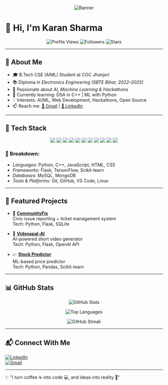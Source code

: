 <!-- 🌟 Profile Banner (optional, jab ready ho tab lagana) -->
<p align="center">
  <img src="profile-banner.png" alt="Banner" />
</p>

# 👋 Hi, I'm Karan Sharma  

<p align="center">
  <!-- Profile Badges -->
  <img src="https://komarev.com/ghpvc/?username=karan-sharma-aiml&color=blue" alt="Profile Views" />
  <img src="https://img.shields.io/github/followers/karan-sharma-aiml?label=Followers&style=social" alt="Followers" />
  <img src="https://img.shields.io/github/stars/karan-sharma-aiml?label=Stars&style=social" alt="Stars" />
</p>

---

## 🔹 About Me  

- 🎓 B.Tech CSE (AIML) Student at *CGC Jhanjeri*  
- 📚 Diploma in *Electronics Engineering (SBTE Bihar, 2022–2025)*  
- 🤖 Passionate about *AI, Machine Learning & Hackathons*  
- 🌱 Currently learning: DSA in C++ | ML with Python  
- 💡 Interests: AI/ML, Web Development, Hackathons, Open Source  
- 📫 Reach me: [📧 Gmail](mailto:karanku1882@gmail.com) | [💼 LinkedIn](https://www.linkedin.com/in/karan-sharma-167957271)

---

## 🚀 Tech Stack  

<p align="center">
  <!-- Languages -->
  <img src="https://img.shields.io/badge/Python-3776AB?style=for-the-badge&logo=python&logoColor=white" />
  <img src="https://img.shields.io/badge/C++-00599C?style=for-the-badge&logo=cplusplus&logoColor=white" />
  <img src="https://img.shields.io/badge/HTML5-E34F26?style=for-the-badge&logo=html5&logoColor=white" />
  <img src="https://img.shields.io/badge/CSS-1572B6?style=for-the-badge&logo=css3&logoColor=white" />

  <!-- Frameworks -->
  <img src="https://img.shields.io/badge/Flask-000000?style=for-the-badge&logo=flask&logoColor=white" />
  <img src="https://img.shields.io/badge/TensorFlow-FF6F00?style=for-the-badge&logo=tensorflow&logoColor=white" />
  <img src="https://img.shields.io/badge/Scikit--Learn-F7931E?style=for-the-badge&logo=scikit-learn&logoColor=white" />

  <!-- Tools -->
  <img src="https://img.shields.io/badge/Git-F05032?style=for-the-badge&logo=git&logoColor=white" />
  <img src="https://img.shields.io/badge/GitHub-181717?style=for-the-badge&logo=github&logoColor=white" />
  <img src="https://img.shields.io/badge/VS%20Code-007ACC?style=for-the-badge&logo=visual-studio-code&logoColor=white" />
  <img src="https://img.shields.io/badge/Linux-FCC624?style=for-the-badge&logo=linux&logoColor=black" />
</p>

### 📝 Breakdown:
- *Languages:* Python, C++, JavaScript, HTML, CSS  
- *Frameworks:* Flask, TensorFlow, Scikit-learn  
- *Databases:* MySQL, MongoDB  
- *Tools & Platforms:* Git, GitHub, VS Code, Linux  

---

## 📂 Featured Projects  

- 🔧 **[CommunityFix](https://github.com/karan-sharma-aiml/communityfix)**  
  Civic issue reporting + ticket management system  
  Tech: Python, Flask, SQLite  

- 🎥 **[Vidsnapal-AI](https://github.com/karan-sharma-aiml/vidsnapal-ai)**  
  AI-powered short video generator  
  Tech: Python, Flask, OpenAI API  

- 📈 **[Stock Predictor](https://github.com/karan-sharma-aiml/stock-predictor)**  
  ML-based price predictor  
  Tech: Python, Pandas, Scikit-learn  

---

## 📊 GitHub Stats  

<p align="center">
  <img src="https://github-readme-stats.vercel.app/api?username=karan-sharma-aiml&show_icons=true&theme=tokyonight&include_all_commits=true&count_private=true&rank_icon=github&hide_border=true" alt="GitHub Stats" />
</p>

<p align="center">
  <img src="https://github-readme-stats.vercel.app/api/top-langs/?username=karan-sharma-aiml&layout=compact&theme=tokyonight&hide_border=true" alt="Top Languages" />
</p>

<p align="center">
  <img src="https://streak-stats.demolab.com?user=karan-sharma-aiml&theme=tokyonight&hide_border=true" alt="GitHub Streak" />
</p>

---

## 📬 Connect With Me  

[![LinkedIn](https://img.shields.io/badge/LinkedIn-Karan%20Sharma-blue?style=for-the-badge&logo=linkedin)](https://www.linkedin.com/in/karan-sharma-167957271)  
[![Gmail](https://img.shields.io/badge/Email-karanku1882%40gmail.com-red?style=for-the-badge&logo=gmail&logoColor=white)](mailto:karanku1882@gmail.com)

---

✨ "I turn coffee ☕ into code 💻, and ideas into reality 🚀"
